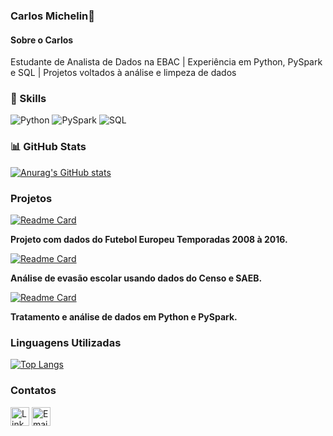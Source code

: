 ### Carlos Michelin👋


#### Sobre o Carlos
Estudante de Analista de Dados na EBAC | Experiência em Python, PySpark e SQL | Projetos voltados à análise e limpeza de dados

### 🔧 Skills
![Python](https://img.shields.io/badge/Python-3776AB?style=for-the-badge&logo=python&logoColor=white)
![PySpark](https://img.shields.io/badge/PySpark-E25A1C?style=for-the-badge&logo=apache-spark&logoColor=white)
![SQL](https://img.shields.io/badge/SQL-00758F?style=for-the-badge&logo=postgresql&logoColor=white)

### 📊 GitHub Stats
[![Anurag's GitHub stats](https://github-readme-stats.vercel.app/api?username=CMichelin07&show_icons=true&theme=dark)](https://github.com/CMichelin07)

### Projetos

[![Readme Card](https://github-readme-stats.vercel.app/api/pin/?username=CMichelin07&repo=Projeto_Dados_Futebol_Europeu_2008-2016_EBAC&theme=dark)](https://github.com/anuraghazra/github-readme-stats)

**Projeto com dados do Futebol Europeu Temporadas 2008 à 2016.**

[![Readme Card](https://github-readme-stats.vercel.app/api/pin/?username=CMichelin07&repo=Projeto_Evasao_Escolar-Parceria_Semantix-EBAC&theme=dark)](https://github.com/anuraghazra/github-readme-stats)

**Análise de evasão escolar usando dados do Censo e SAEB.**

[![Readme Card](https://github-readme-stats.vercel.app/api/pin/?username=CMichelin07&repo=Tratamentos_Dados_e_BIG-DATA&theme=dark)](https://github.com/anuraghazra/github-readme-stats)

**Tratamento e análise de dados em Python e PySpark.**

### Linguagens Utilizadas

[![Top Langs](https://github-readme-stats.vercel.app/api/top-langs/?username=CMichelin07&layout=compact)](https://github.com/anuraghazra/github-readme-stats)

### Contatos

[<img src='https://img.shields.io/badge/LinkedIn-0077B5?style=for-the-badge&logo=linkedin&logoColor=white' alt='Linkedin' height='30'>](https://www.linkedin.com/in/carlos-michelin)
[<img src='https://img.shields.io/badge/Email-D14836?style=for-the-badge&logo=gmail&logoColor=white' alt='Email' height='30'>](mailto:carloshenriquecm@hotmail.com)

